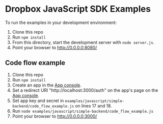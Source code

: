 # Dropbox JavaScript SDK Examples

To run the examples in your development environment:

1. Clone this repo
2. Run `npm install`
3. From this directory, start the development server with
   `node server.js`.
4. Point your browser to <http://0.0.0.0:8080/>

## Code flow example

1. Clone this repo
2. Run `npm install`
3. Create an app in the [App console](https://www.dropbox.com/developers/apps).
4. Set a redirect URI "http://localhost:3000/auth" on the app's page on the [App
console](https://www.dropbox.com/developers/apps).
5. Set app key and secret in `examples/javascript/simple-backend/code_flow_example.js` on lines
17 and 18.
6. Run `node examples/javascript/simple-backend/code_flow_example.js`
7. Point your browser to <http://0.0.0.0:3000/>
